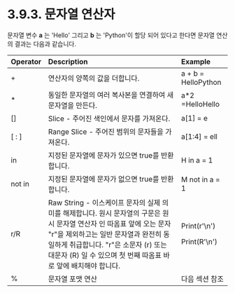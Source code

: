 # 3.9.3. 	문자열 연산자

문자열 변수 **a** 는 'Hello' 그리고 **b** 는 'Python'이 할당 되어 있다고 한다면 문자열 연산의 결과는 다음과 같습니다.

<table>
  <thead>
    <tr>
      <th style="text-align:left">Operator</th>
      <th style="text-align:left">Description</th>
      <th style="text-align:left">Example</th>
    </tr>
  </thead>
  <tbody>
    <tr>
      <td style="text-align:left">+</td>
      <td style="text-align:left">&#xC5F0;&#xC0B0;&#xC790;&#xC758; &#xC591;&#xCABD;&#xC758; &#xAC12;&#xC744;
        &#xB354;&#xD569;&#xB2C8;&#xB2E4;.</td>
      <td style="text-align:left">a + b = HelloPython</td>
    </tr>
    <tr>
      <td style="text-align:left">*</td>
      <td style="text-align:left">&#xB3D9;&#xC77C;&#xD55C; &#xBB38;&#xC790;&#xC5F4;&#xC758; &#xC5EC;&#xB7EC;
        &#xBCF5;&#xC0AC;&#xBCF8;&#xC744; &#xC5F0;&#xACB0;&#xD558;&#xC5EC; &#xC0C8;
        &#xBB38;&#xC790;&#xC5F4;&#xC744; &#xB9CC;&#xB4E0;&#xB2E4;.</td>
      <td style="text-align:left">a*2 =HelloHello</td>
    </tr>
    <tr>
      <td style="text-align:left">[]</td>
      <td style="text-align:left">Slice - &#xC8FC;&#xC5B4;&#xC9C4; &#xC0C9;&#xC778;&#xC5D0;&#xC11C; &#xBB38;&#xC790;&#xB97C;
        &#xAC00;&#xC838;&#xC628;&#xB2E4;.</td>
      <td style="text-align:left">a[1] = e</td>
    </tr>
    <tr>
      <td style="text-align:left">[ : ]</td>
      <td style="text-align:left">Range Slice - &#xC8FC;&#xC5B4;&#xC9C4; &#xBC94;&#xC704;&#xC758; &#xBB38;&#xC790;&#xB4E4;&#xC744;
        &#xAC00;&#xC838;&#xC628;&#xB2E4;.</td>
      <td style="text-align:left">a[1:4] = ell</td>
    </tr>
    <tr>
      <td style="text-align:left">in</td>
      <td style="text-align:left">&#xC9C0;&#xC815;&#xB41C; &#xBB38;&#xC790;&#xC5F4;&#xC5D0; &#xBB38;&#xC790;&#xAC00;
        &#xC788;&#xC73C;&#xBA74; true&#xB97C; &#xBC18;&#xD658;&#xD569;&#xB2C8;&#xB2E4;.</td>
      <td
      style="text-align:left">H in a = 1</td>
    </tr>
    <tr>
      <td style="text-align:left">not in</td>
      <td style="text-align:left">&#xC9C0;&#xC815;&#xB41C; &#xBB38;&#xC790;&#xC5F4;&#xC5D0; &#xBB38;&#xC790;&#xAC00;
        &#xC5C6;&#xC73C;&#xBA74; true&#xB97C; &#xBC18;&#xD658;&#xD569;&#xB2C8;&#xB2E4;.</td>
      <td
      style="text-align:left">M not in a = 1</td>
    </tr>
    <tr>
      <td style="text-align:left">r/R</td>
      <td style="text-align:left">Raw String - &#xC774;&#xC2A4;&#xCF00;&#xC774;&#xD504; &#xBB38;&#xC790;&#xC758;
        &#xC2E4;&#xC81C; &#xC758;&#xBBF8;&#xB97C; &#xD574;&#xC81C;&#xD569;&#xB2C8;&#xB2E4;.
        &#xC6D0;&#xC2DC; &#xBB38;&#xC790;&#xC5F4;&#xC758; &#xAD6C;&#xBB38;&#xC740;
        &#xC6D0;&#xC2DC; &#xBB38;&#xC790;&#xC5F4; &#xC5F0;&#xC0B0;&#xC790; &#xC778;
        &#xB530;&#xC634;&#xD45C; &#xC55E;&#xC5D0; &#xC624;&#xB294; &#xBB38;&#xC790;
        &quot;r&quot;&#xC744; &#xC81C;&#xC678;&#xD558;&#xACE0;&#xB294; &#xC77C;&#xBC18;
        &#xBB38;&#xC790;&#xC5F4;&#xACFC; &#xC644;&#xC804;&#xD788; &#xB3D9;&#xC77C;&#xD558;&#xAC8C;
        &#xCDE8;&#xAE09;&#xD569;&#xB2C8;&#xB2E4;. &quot;r&quot;&#xC740; &#xC18C;&#xBB38;&#xC790;
        (r) &#xB610;&#xB294; &#xB300;&#xBB38;&#xC790; (R) &#xC77C; &#xC218; &#xC788;&#xC73C;&#xBA70;
        &#xCCAB; &#xBC88;&#xC9F8; &#xB530;&#xC634;&#xD45C; &#xBC14;&#xB85C; &#xC55E;&#xC5D0;
        &#xBC30;&#xCE58;&#xD574;&#xC57C; &#xD569;&#xB2C8;&#xB2E4;.</td>
      <td style="text-align:left">
        <p>Print(r&apos;\n&apos;)</p>
        <p>Print(R&apos;\n&apos;)</p>
      </td>
    </tr>
    <tr>
      <td style="text-align:left">%</td>
      <td style="text-align:left">&#xBB38;&#xC790;&#xC5F4; &#xD3EC;&#xB9F7; &#xC5F0;&#xC0B0;</td>
      <td style="text-align:left">&#xB2E4;&#xC74C; &#xC139;&#xC158; &#xCC38;&#xC870;</td>
    </tr>
  </tbody>
</table>